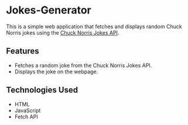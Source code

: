 # Jokes-Generator
This is a simple web application that fetches and displays random Chuck Norris jokes using the [Chuck Norris Jokes API](https://api.chucknorris.io/).

## Features

- Fetches a random joke from the Chuck Norris Jokes API.
- Displays the joke on the webpage.

## Technologies Used

- HTML
- JavaScript
- Fetch API
